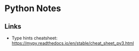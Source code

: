 # Python Notes

## Links
- Type hints cheatsheet: https://mypy.readthedocs.io/en/stable/cheat_sheet_py3.html
